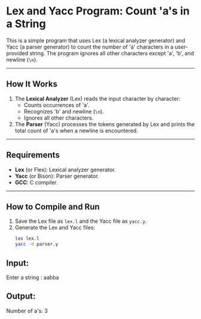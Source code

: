 # Lex and Yacc Program: Count 'a's in a String

This is a simple program that uses Lex (a lexical analyzer generator) and Yacc (a parser generator) to count the number of 'a' characters in a user-provided string. The program ignores all other characters except 'a', 'b', and newline (`\n`).

---

## How It Works

1. The **Lexical Analyzer** (Lex) reads the input character by character:
   - Counts occurrences of 'a'.
   - Recognizes 'b' and newline (`\n`).
   - Ignores all other characters.
2. The **Parser** (Yacc) processes the tokens generated by Lex and prints the total count of 'a's when a newline is encountered.

---

## Requirements

- **Lex** (or Flex): Lexical analyzer generator.
- **Yacc** (or Bison): Parser generator.
- **GCC**: C compiler.

---

## How to Compile and Run

1. Save the Lex file as `lex.l` and the Yacc file as `yacc.y`.
2. Generate the Lex and Yacc files:
   ```bash
   lex lex.l
   yacc -d parser.y

## Input:

Enter a string :
aabba

## Output:

Number of a's: 3